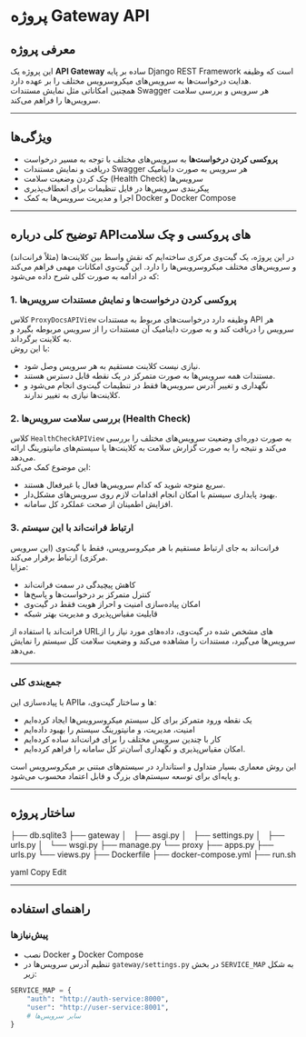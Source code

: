 # پروژه Gateway API

## معرفی پروژه

این پروژه یک **API Gateway** ساده بر پایه Django REST Framework است که وظیفه هدایت درخواست‌ها به سرویس‌های میکروسرویس مختلف را بر عهده دارد.  
همچنین امکاناتی مثل نمایش مستندات Swagger هر سرویس و بررسی سلامت سرویس‌ها را فراهم می‌کند.

---

## ویژگی‌ها

- **پروکسی کردن درخواست‌ها** به سرویس‌های مختلف با توجه به مسیر درخواست
- دریافت و نمایش مستندات Swagger هر سرویس به صورت داینامیک
- چک کردن وضعیت سلامت (Health Check) سرویس‌ها
- پیکربندی سرویس‌ها در فایل تنظیمات برای انعطاف‌پذیری
- اجرا و مدیریت سرویس‌ها به کمک Docker و Docker Compose

---
## توضیح کلی درباره APIهای پروکسی و چک سلامت

در این پروژه، یک گیت‌وی مرکزی ساخته‌ایم که نقش واسط بین کلاینت‌ها (مثلاً فرانت‌اند) و سرویس‌های مختلف میکروسرویس‌ها را دارد. این گیت‌وی امکانات مهمی فراهم می‌کند که در ادامه به صورت کلی شرح داده می‌شود:

### 1. پروکسی کردن درخواست‌ها و نمایش مستندات سرویس‌ها  
کلاس `ProxyDocsAPIView` وظیفه دارد درخواست‌های مربوط به مستندات API هر سرویس را دریافت کند و به صورت داینامیک آن مستندات را از سرویس مربوطه بگیرد و به کلاینت برگرداند.  
با این روش:  
- نیازی نیست کلاینت مستقیم به هر سرویس وصل شود.  
- مستندات همه سرویس‌ها به صورت متمرکز در یک نقطه قابل دسترس هستند.  
- نگهداری و تغییر آدرس سرویس‌ها فقط در تنظیمات گیت‌وی انجام می‌شود و کلاینت‌ها نیازی به تغییر ندارند.

### 2. بررسی سلامت سرویس‌ها (Health Check)  
کلاس `HealthCheckAPIView` به صورت دوره‌ای وضعیت سرویس‌های مختلف را بررسی می‌کند و نتیجه را به صورت گزارش سلامت به کلاینت‌ها یا سیستم‌های مانیتورینگ ارائه می‌دهد.  
این موضوع کمک می‌کند:  
- سریع متوجه شوید که کدام سرویس‌ها فعال یا غیرفعال هستند.  
- بهبود پایداری سیستم با امکان انجام اقدامات لازم روی سرویس‌های مشکل‌دار.  
- افزایش اطمینان از صحت عملکرد کل سامانه.

### 3. ارتباط فرانت‌اند با این سیستم  
فرانت‌اند به جای ارتباط مستقیم با هر میکروسرویس، فقط با گیت‌وی (این سرویس مرکزی) ارتباط برقرار می‌کند.  
مزایا:  
- کاهش پیچیدگی در سمت فرانت‌اند  
- کنترل متمرکز بر درخواست‌ها و پاسخ‌ها  
- امکان پیاده‌سازی امنیت و احراز هویت فقط در گیت‌وی  
- قابلیت مقیاس‌پذیری و مدیریت بهتر شبکه

فرانت‌اند با استفاده از URLهای مشخص شده در گیت‌وی، داده‌های مورد نیاز را از سرویس‌ها می‌گیرد، مستندات را مشاهده می‌کند و وضعیت سلامت کل سیستم را نمایش می‌دهد.

---

### جمع‌بندی کلی  
با پیاده‌سازی این APIها و ساختار گیت‌وی، ما:  
- یک نقطه ورود متمرکز برای کل سیستم میکروسرویس‌ها ایجاد کرده‌ایم  
- امنیت، مدیریت، و مانیتورینگ سیستم را بهبود داده‌ایم  
- کار با چندین سرویس مختلف را برای فرانت‌اند ساده کرده‌ایم  
- امکان مقیاس‌پذیری و نگهداری آسان‌تر کل سامانه را فراهم کرده‌ایم.

این روش معماری بسیار متداول و استاندارد در سیستم‌های مبتنی بر میکروسرویس است و پایه‌ای برای توسعه سیستم‌های بزرگ و قابل اعتماد محسوب می‌شود.

---

## ساختار پروژه

├── db.sqlite3
├── gateway
│   ├── asgi.py
│   ├── settings.py
│   ├── urls.py
│   └── wsgi.py
├── manage.py
└── proxy
├── apps.py
├── urls.py
└── views.py
├── Dockerfile
├── docker-compose.yml
├── run.sh

yaml
Copy
Edit

---

## راهنمای استفاده

### پیش‌نیازها

- نصب Docker و Docker Compose  
- تنظیم آدرس سرویس‌ها در `gateway/settings.py` در بخش `SERVICE_MAP` به شکل زیر:

```python
SERVICE_MAP = {
    "auth": "http://auth-service:8000",
    "user": "http://user-service:8001",
    # سایر سرویس‌ها
}